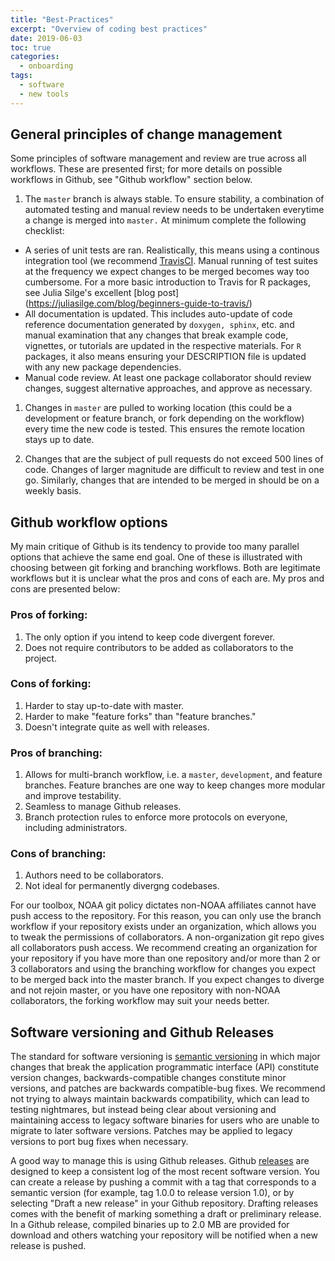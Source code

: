 ```yaml
---
title: "Best-Practices"
excerpt: "Overview of coding best practices"
date: 2019-06-03
toc: true
categories:
  - onboarding
tags:
  - software
  - new tools
---
```


General principles of change management
---------------------------------------

Some principles of software management and review are true across all
workflows. These are presented first; for more details on possible
workflows in Github, see "Github workflow" section below.

1.  The `master` branch is always stable. To ensure stability, a
    combination of automated testing and manual review needs to be
    undertaken everytime a change is merged into `master.` At minimum
    complete the following checklist:

-   A series of unit tests are ran. Realistically, this means using a
    continous integration tool (we recommend
    [TravisCI](https://docs.travis-ci.com/user/tutorial/). Manual
    running of test suites at the frequency we expect changes to be
    merged becomes way too cumbersome. For a more basic introduction to
    Travis for R packages, see Julia Silge's excellent \[blog post\]
    (<https://juliasilge.com/blog/beginners-guide-to-travis/>)
-   All documentation is updated. This includes auto-update of code
    reference documentation generated by `doxygen, sphinx`, etc. and
    manual examination that any changes that break example code,
    vignettes, or tutorials are updated in the respective materials. For
    `R` packages, it also means ensuring your DESCRIPTION file is
    updated with any new package dependencies.
-   Manual code review. At least one package collaborator should review
    changes, suggest alternative approaches, and approve as necessary.

1.  Changes in `master` are pulled to working location (this could be a
    development or feature branch, or fork depending on the workflow)
    every time the new code is tested. This ensures the remote location
    stays up to date.

2.  Changes that are the subject of pull requests do not exceed 500
    lines of code. Changes of larger magnitude are difficult to review
    and test in one go. Similarly, changes that are intended to be
    merged in should be on a weekly basis.

Github workflow options
-----------------------

My main critique of Github is its tendency to provide too many parallel
options that achieve the same end goal. One of these is illustrated with
choosing between git forking and branching workflows. Both are
legitimate workflows but it is unclear what the pros and cons of each
are. My pros and cons are presented below:

### Pros of forking:

1.  The only option if you intend to keep code divergent forever.
2.  Does not require contributors to be added as collaborators to the
    project.

### Cons of forking:

1.  Harder to stay up-to-date with master.
2.  Harder to make "feature forks" than "feature branches."
3.  Doesn't integrate quite as well with releases.

### Pros of branching:

1.  Allows for multi-branch workflow, i.e. a `master`, `development`,
    and feature branches. Feature branches are one way to keep changes
    more modular and improve testability.
2.  Seamless to manage Github releases.
3.  Branch protection rules to enforce more protocols on everyone,
    including administrators.

### Cons of branching:

1.  Authors need to be collaborators.
2.  Not ideal for permanently divergng codebases.

For our toolbox, NOAA git policy dictates non-NOAA affiliates cannot
have push access to the repository. For this reason, you can only use
the branch workflow if your repository exists under an organization,
which allows you to tweak the permissions of collaborators. A
non-organization git repo gives all collaborators push access. We
recommend creating an organization for your repository if you have more
than one repository and/or more than 2 or 3 collaborators and using the
branching workflow for changes you expect to be merged back into the
master branch. If you expect changes to diverge and not rejoin master,
or you have one repository with non-NOAA collaborators, the forking
workflow may suit your needs better.

Software versioning and Github Releases
---------------------------------------

The standard for software versioning is [semantic
versioning](https://semver.org/) in which major changes that break the
application programmatic interface (API) constitute version changes,
backwards-compatible changes constitute minor versions, and patches are
backwards compatible-bug fixes. We recommend not trying to always
maintain backwards compatibility, which can lead to testing nightmares,
but instead being clear about versioning and maintaining access to
legacy software binaries for users who are unable to migrate to later
software versions. Patches may be applied to legacy versions to port bug
fixes when necessary.

A good way to manage this is using Github releases. Github
[releases](https://help.github.com/en/categories/releases) are designed
to keep a consistent log of the most recent software version. You can
create a release by pushing a commit with a tag that corresponds to a
semantic version (for example, tag 1.0.0 to release version 1.0), or by
selecting "Draft a new release" in your Github repository. Drafting
releases comes with the benefit of marking something a draft or
preliminary release. In a Github release, compiled binaries up to 2.0 MB
are provided for download and others watching your repository will be
notified when a new release is pushed.